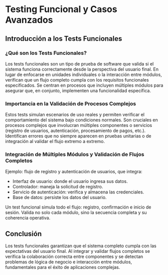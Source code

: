 # Testing Funcional y Casos Avanzados

## Introducción a los Tests Funcionales

### ¿Qué son los Tests Funcionales?

Los tests funcionales son un tipo de prueba de software que valida si el sistema funciona correctamente desde la perspectiva del usuario final. En lugar de enfocarse en unidades individuales o la interacción entre módulos, verifican que un flujo completo cumpla con los requisitos funcionales especificados. Se centran en procesos que incluyen múltiples módulos para asegurar que, en conjunto, implementen una funcionalidad específica.

### Importancia en la Validación de Procesos Complejos

Estos tests simulan escenarios de uso reales y permiten verificar el comportamiento del sistema bajo condiciones normales. Son cruciales en procesos complejos que involucran múltiples componentes o servicios (registro de usuarios, autenticación, procesamiento de pagos, etc.). Identifican errores que no siempre aparecen en pruebas unitarias o de integración al validar el flujo extremo a extremo.

### Integración de Múltiples Módulos y Validación de Flujos Completos

Ejemplo: flujo de registro y autenticación de usuarios, que integra:

- Interfaz de usuario: donde el usuario ingresa sus datos.
- Controlador: maneja la solicitud de registro.
- Servicio de autenticación: verifica y almacena las credenciales.
- Base de datos: persiste los datos del usuario.

Un test funcional simula todo el flujo: registro, confirmación e inicio de sesión. Valida no solo cada módulo, sino la secuencia completa y su coherencia operativa.

## Conclusión

Los tests funcionales garantizan que el sistema completo cumpla con las expectativas del usuario final. Al integrar y validar flujos completos se verifica la colaboración correcta entre componentes y se detectan problemas de lógica de negocio e interacción entre módulos, fundamentales para el éxito de aplicaciones complejas.
